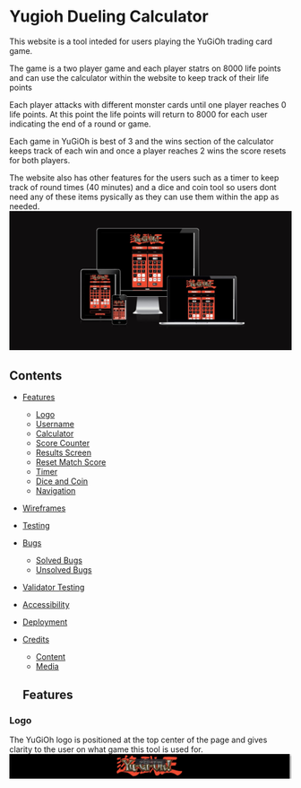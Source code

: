 # Yugioh Dueling Calculator
This website is a tool inteded for users playing the YuGiOh trading card game.

The game is a two player game and each player statrs on 8000 life points and can use the calculator within the website to keep track of their life points

Each player attacks with different monster cards until one player reaches 0 life points. At this point the life points will return to 8000 for each user indicating the end of a round or game.

Each game in YuGiOh is best of 3 and the wins section of the calculator keeps track of each win and once a player reaches 2 wins the score resets for both players.

The website also has other features for the users such as a timer to keep track of round times (40 minutes) and a dice and coin tool so users dont need any of these items pysically as they can use them within the app as needed.
![picture of Website on differnet devices](documentation/responsive.jpg)

## Contents
* [Features](#Features)
  * [Logo](#Logo)
  * [Username](#Username)
  * [Calculator](#Calculator)
  * [Score Counter](#Score-Counter)
  * [Results Screen](#Results-Screen)
  * [Reset Match Score](#Reset-Match-Score)
  * [Timer](#Timer)
  * [Dice and Coin](#Dice-and-Coin)
  * [Navigation](#Navigation)

* [Wireframes](#Wireframes)

* [Testing](#Testing)

* [Bugs](#Bugs)
  * [Solved Bugs](#Solved-Bugs)
  * [Unsolved Bugs](#Unsolved-Bugs)

* [Validator Testing](#Validator-Testing)

* [Accessibility](#Accessibility)

* [Deployment](#Deployment)

* [Credits](#Credits)
  * [Content](#Content)
  * [Media](#Media)

  ## Features

### Logo
The YuGiOh logo is positioned at the top center of the page and gives clarity to the user on what game this tool is used for.
![picture of Website logo](documentation/logo.jpg)





